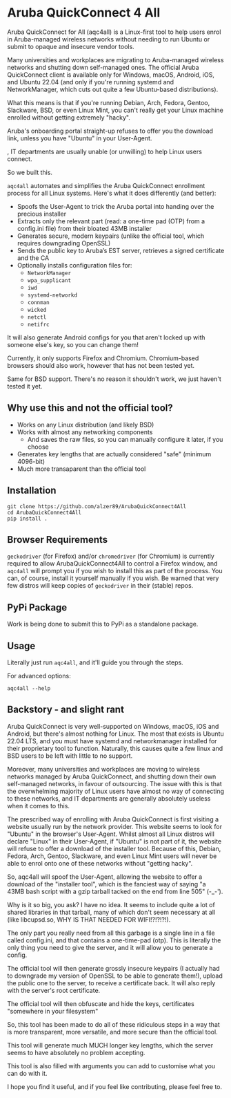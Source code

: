 # Aruba QuickConnect 4 All
Aruba QuickConnect for All (aqc4all) is a Linux-first tool to help users enrol in Aruba-managed wireless networks without needing to run Ubuntu or submit to opaque and insecure vendor tools.

Many universities and workplaces are migrating to Aruba-managed wireless networks and shutting down self-managed ones. The official Aruba QuickConnect client is available only for Windows, macOS, Android, iOS, and Ubuntu 22.04 (and only if you're running systemd and NetworkManager, which cuts out quite a few Ubuntu-based distributions).

What this means is that if you're running Debian, Arch, Fedora, Gentoo, Slackware, BSD, or even Linux Mint, you can't really get your Linux machine enrolled without getting extremely "hacky". 

Aruba's onboarding portal straight-up refuses to offer you the download link, unless you have "Ubuntu" in your User-Agent.

, IT departments are usually unable (or unwilling) to help Linux users connect.

So we built this.


`aqc4all` automates and simplifies the Aruba QuickConnect enrollment process for all Linux systems. Here's what it does differently (and better):
- Spoofs the User-Agent to trick the Aruba portal into handing over the precious installer
- Extracts only the relevant part (read: a one-time pad (OTP) from a config.ini file) from their bloated 43MB installer
- Generates secure, modern keypairs (unlike the official tool, which requires downgrading OpenSSL)
- Sends the public key to Aruba’s EST server, retrieves a signed certificate and the CA
- Optionally installs configuration files for:
    - `NetworkManager`
    - `wpa_supplicant`
    - `iwd`
    - `systemd-networkd`
    - `connman`
    - `wicked`
    - `netctl`
    - `netifrc`

It will also generate Android configs for you that aren't locked up with someone else's key, so you can change them!

Currently, it only supports Firefox and Chromium.  Chromium-based browsers should also work, however that has not been tested yet.  

Same for BSD support.  There's no reason it shouldn't work, we just haven't tested it yet.

## Why use this and not the official tool?
- Works on any Linux distribution (and likely BSD)
- Works with almost any networking components
   - And saves the raw files, so you can manually configure it later, if you choose
- Generates key lengths that are actually considered "safe" (minimum 4096-bit)
- Much more transaparent than the official tool

## Installation
```
git clone https://github.com/alzer89/ArubaQuickConnect4All
cd ArubaQuickConnect4All
pip install .
```

## Browser Requirements
`geckodriver` (for Firefox) and/or `chromedriver` (for Chromium) is currently required to allow ArubaQuickConnect4All to control a Firefox window, and `aqc4all` will prompt you if you wish to install this as part of the process.  You can, of course, install it yourself manually if you wish.  Be warned that very few distros will keep copies of `geckodriver` in their (stable) repos.

## PyPi Package
Work is being done to submit this to PyPi as a standalone package.

## Usage
Literally just run `aqc4all`, and it'll guide you through the steps. 

For advanced options:
```
aqc4all --help
```


## Backstory - and slight rant
Aruba QuickConnect is very well-supported on Windows, macOS, iOS and Android, but there's almost nothing for Linux.  The most that exists is Ubuntu 22.04 LTS, and you must have systemd and networkmanager installed for their proprietary tool to function.  Naturally, this causes quite a few linux and BSD users to be left with little to no support.  

Moreover, many universities and workplaces are moving to wireless networks managed by Aruba QuickConnect, and shutting down their own self-managed networks, in favour of outsourcing.  The issue with this is that the overwhelming majority of Linux users have almost no way of connecting to these networks, and IT departments are generally absolutely useless when it comes to this.  

The prescribed way of enrolling with Aruba QuickConnect is first visiting a website usually run by the network provider.  This website seems to look for "Ubuntu" in the browser's User-Agent.  Whilst almost all Linux distros will declare "Linux" in their User-Agent, if "Ubuntu" is not part of it, the website will refuse to offer a download of the installer tool.  Because of this, Debian, Fedora, Arch, Gentoo, Slackware, and even Linux Mint users will never be able to enrol onto one of these networks without "getting hacky".  

So, aqc4all will spoof the User-Agent, allowing the website to offer a download of the "installer tool", which is the fanciest way of saying "a 43MB bash script with a gzip tarball tacked on the end from line 505" (-_-').  

Why is it so big, you ask?  I have no idea.  It seems to include quite a lot of shared libraries in that tarball, many of which don't seem necessary at all (like libcupsd.so, WHY IS THAT NEEDED FOR WIFI!?!?!?!).

The only part you really need from all this garbage is a single line in a file called config.ini, and that contains a one-time-pad (otp).  This is literally the only thing you need to give the server, and it will allow you to generate a config.  

The official tool will then generate grossly insecure keypairs (I actually had to downgrade my version of OpenSSL to be able to generate them!), upload the public one to the server, to receive a certificate back.  It will also reply with the server's root certificate.  

The official tool will then obfuscate and hide the keys, certificates "somewhere in your filesystem"

So, this tool has been made to do all of these ridiculous steps in a way that is more transparent, more versatile, and more secure than the official tool.  

This tool will generate much MUCH longer key lengths, which the server seems to have absolutely no problem accepting.  

This tool is also filled with arguments you can add to customise what you can do with it.  

I hope you find it useful, and if you feel like contributing, please feel free to.  

